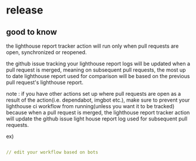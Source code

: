# release

## good to know

the lighthouse report tracker action will run only when pull requests are open, synchronized or reopened.

the github issue tracking your lighthouse report logs will be updated when a pull request is merged, meaning on subsequent pull requests, the most up to date lighthouse report used for comparison will be based on the previous pull request's lighthouse report.

note : if you have other actions set up where pull requests are open as a result of the action(i.e. dependabot, imgbot etc.), make sure to prevent your lighthouse ci workflow from running(unless you want it to be tracked) because when a pull request is merged, the lighthouse report tracker action will update the github issue light house report log used for subsequent pull requests.

ex)
```yml

// edit your workflow based on bots

```